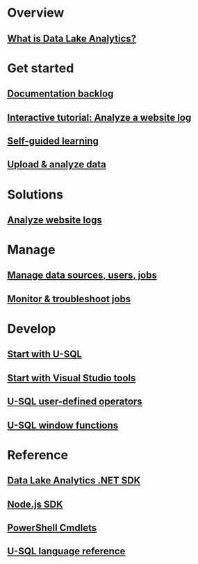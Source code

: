 # Overview
## [What is Data Lake Analytics?](data-lake-analytics-overview.md)
# Get started
## [Documentation backlog](data-lake-analytics-documentation-backlog.md)
## [Interactive tutorial: Analyze a website log](data-lake-analytics-use-interactive-tutorials.md)
## [Self-guided learning](https://azure.microsoft.com/documentation/learning-paths/data-lake-analytics-self-guided-training/)
## [Upload & analyze data](data-lake-analytics-get-started-portal.md)
# Solutions
## [Analyze website logs](data-lake-analytics-analyze-weblogs.md)
# Manage
## [Manage data sources, users, jobs](data-lake-analytics-manage-use-portal.md)
## [Monitor & troubleshoot jobs](data-lake-analytics-monitor-and-troubleshoot-jobs-tutorial.md)
# Develop
## [Start with U-SQL](data-lake-analytics-u-sql-get-started.md)
## [Start with Visual Studio tools](data-lake-analytics-data-lake-tools-get-started.md)
## [U-SQL user-defined operators](data-lake-analytics-u-sql-develop-user-defined-operators.md)
## [U-SQL window functions](data-lake-analytics-use-window-functions.md)
# Reference
## [Data Lake Analytics .NET SDK](https://go.microsoft.com/fwlink/p/?LinkId=691346)
## [Node.js SDK](https://www.npmjs.com/package/azure-arm-datalake-analytics)
## [PowerShell Cmdlets](https://msdn.microsoft.com/en-us/library/azure/mt607124)
## [U-SQL language reference](https://go.microsoft.com/fwlink/p/?LinkId=691348)
